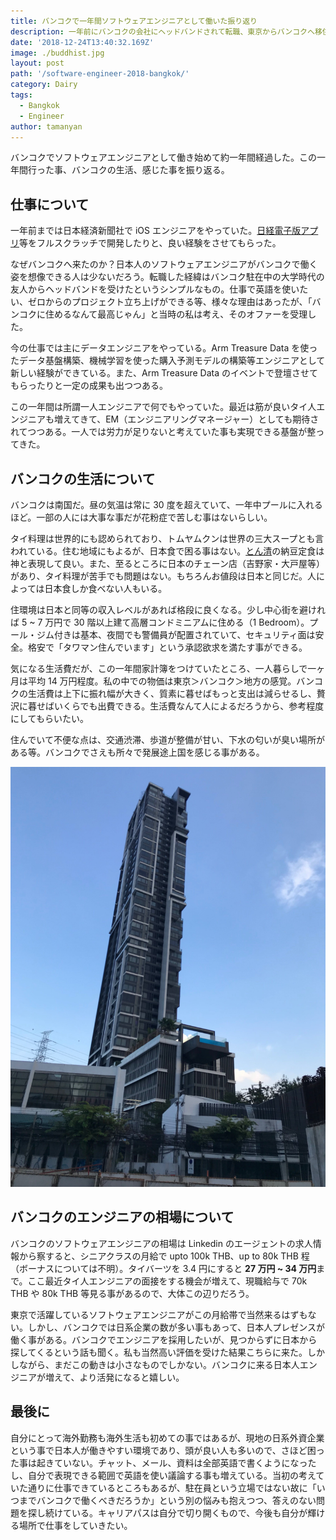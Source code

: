 ```yaml
---
title: バンコクで一年間ソフトウェアエンジニアとして働いた振り返り
description: 一年前にバンコクの会社にヘッドバンドされて転職、東京からバンコクへ移住。この一年間バンコクでソフトウェアエンジニアとして働いた振り返りについて話す。
date: '2018-12-24T13:40:32.169Z'
image: ./buddhist.jpg
layout: post
path: '/software-engineer-2018-bangkok/'
category: Dairy
tags:
  - Bangkok
  - Engineer
author: tamanyan
---
```


バンコクでソフトウェアエンジニアとして働き始めて約一年間経過した。この一年間行った事、バンコクの生活、感じた事を振り返る。

## 仕事について

一年前までは日本経済新聞社で iOS エンジニアをやっていた。[日経電子版アプリ](https://pr.nikkei.com/nikkei_app/)等をフルスクラッチで開発したりと、良い経験をさせてもらった。

なぜバンコクへ来たのか？日本人のソフトウェアエンジニアがバンコクで働く姿を想像できる人は少ないだろう。転職した経緯はバンコク駐在中の大学時代の友人からヘッドバンドを受けたというシンプルなもの。仕事で英語を使いたい、ゼロからのプロジェクト立ち上げができる等、様々な理由はあったが、「バンコクに住めるなんて最高じゃん」と当時の私は考え、そのオファーを受理した。

<!--more-->

今の仕事では主にデータエンジニアをやっている。Arm Treasure Data を使ったデータ基盤構築、機械学習を使った購入予測モデルの構築等エンジニアとして新しい経験ができている。また、Arm Treasure Data のイベントで登壇させてもらったりと一定の成果も出つつある。

この一年間は所謂一人エンジニアで何でもやっていた。最近は筋が良いタイ人エンジニアも増えてきて、EM（エンジニアリングマネージャー）としても期待されてつつある。一人では労力が足りないと考えていた事も実現できる基盤が整ってきた。

## バンコクの生活について

バンコクは南国だ。昼の気温は常に 30 度を超えていて、一年中プールに入れるほど。一部の人には大事な事だが花粉症で苦しむ事はないらしい。

タイ料理は世界的にも認められており、トムヤムクンは世界の三大スープとも言われている。住む地域にもよるが、日本食で困る事はない。[とん清](https://thaisharehouse.com/tonsei-dinner)の納豆定食は神と表現して良い。また、至るところに日本のチェーン店（吉野家・大戸屋等）があり、タイ料理が苦手でも問題はない。もちろんお値段は日本と同じだ。人によっては日本食しか食べない人もいる。

住環境は日本と同等の収入レベルがあれば格段に良くなる。少し中心街を避ければ 5 ~ 7 万円で 30 階以上建て高層コンドミニアムに住める（1 Bedroom）。プール・ジム付きは基本、夜間でも警備員が配置されていて、セキュリティ面は安全。格安で「タワマン住んでいます」という承認欲求を満たす事ができる。

気になる生活費だが、この一年間家計簿をつけていたところ、一人暮らしで一ヶ月は平均 14 万円程度。私の中での物価は東京＞バンコク＞地方の感覚。バンコクの生活費は上下に振れ幅が大きく、質素に暮せばもっと支出は減らせるし、贅沢に暮せばいくらでも出費できる。生活費なんて人によるだろうから、参考程度にしてもらいたい。

住んでいて不便な点は、交通渋滞、歩道が整備が甘い、下水の匂いが臭い場所がある等。バンコクでさえも所々で発展途上国を感じる事がある。

![Condominium](./cond.jpg)

## バンコクのエンジニアの相場について

バンコクのソフトウェアエンジニアの相場は Linkedin のエージェントの求人情報から察すると、シニアクラスの月給で upto 100k THB、up to 80k THB 程（ボーナスについては不明）。タイバーツを 3.4 円にすると **27 万円 ~ 34 万円**まで。ここ最近タイ人エンジニアの面接をする機会が増えて、現職給与で 70k THB や 80k THB 等見る事があるので、大体この辺りだろう。

東京で活躍しているソフトウェアエンジニアがこの月給帯で当然来るはずもない。<span class="strong">しかし、バンコクでは日系企業の数が多い事もあって、日本人プレゼンスが働く事がある</span>。バンコクでエンジニアを採用したいが、見つからずに日本から探してくるという話も聞く。私も当然高い評価を受けた結果こちらに来た。しかしながら、まだこの動きは小さなものでしかない。バンコクに来る日本人エンジニアが増えて、より活発になると嬉しい。

<!-- <div class="article-widget">
  <a class="article-widget-image" href="https://www.nikkei.com/article/DGXNASDD2503G_X20C14A2EA2000/" style="background-image: url('https://article-image-ix.nikkei.com/https%3A%2F%2Fimgix-proxy.n8s.jp%2FDSXBZO6751840028022014I00001-3.jpg?w=1200&h=600&auto=format%2Ccompress&ch=Width%2CDPR&q=auto&fit=crop&crop=faces%2Cedges&mark=https%3A%2F%2Fr.nikkei.com%2F.resources%2Fstatic%2Fbranding%2Fnikkei%2Fwatermark-wide.rev-154770.png&markpad=0&markalpha=96&markw=1200&markalign=bottom&ixlib=js-1.2.0&s=d89237a7f3ccc9355e7bcf4145518272');" target="_blank">
  </a>
  <a href="https://www.nikkei.com/article/DGXNASDD2503G_X20C14A2EA2000/" target="_blank">
    <strong class="article-widget-title">日本の管理職、年収「割安」　中国・タイを下回る</strong>
    <em class="article-widget-description">日本企業の管理職の年収が海外に比べて「割安」になってきた。新興国の賃金が上昇、為替の円安傾向もあって相対的な水準が下がっている。民間調査では部長級の年収は中国より低いとの結果も出た。</em>
    <em class="article-widget-url">www.nikkei.com</em>
  </a>
</div> -->

## 最後に

自分にとって海外勤務も海外生活も初めての事ではあるが、現地の日系外資企業という事で日本人が働きやすい環境であり、頭が良い人も多いので、さほど困った事は起きていない。チャット、メール、資料は全部英語で書くようになったし、自分で表現できる範囲で英語を使い議論する事も増えている。当初の考えていた通りに仕事できているところもあるが、駐在員という立場ではない故に「いつまでバンコクで働くべきだろうか」という別の悩みも抱えつつ、答えのない問題を探し続けている。キャリアパスは自分で切り開くもので、今後も自分が輝ける場所で仕事をしていきたい。
